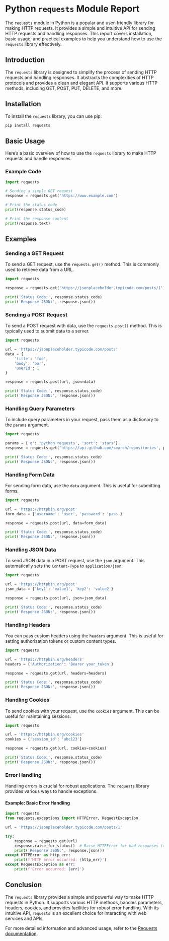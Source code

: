 # Python `requests` Module Report

The `requests` module in Python is a popular and user-friendly library for making HTTP requests. It provides a simple and intuitive API for sending HTTP requests and handling responses. This report covers installation, basic usage, and practical examples to help you understand how to use the `requests` library effectively.

## Introduction

The `requests` library is designed to simplify the process of sending HTTP requests and handling responses. It abstracts the complexities of HTTP protocols and provides a clean and elegant API. It supports various HTTP methods, including GET, POST, PUT, DELETE, and more.

## Installation

To install the `requests` library, you can use pip:

```bash
pip install requests
```

## Basic Usage

Here’s a basic overview of how to use the `requests` library to make HTTP requests and handle responses.

### Example Code

```python
import requests

# Sending a simple GET request
response = requests.get('https://www.example.com')

# Print the status code
print(response.status_code)

# Print the response content
print(response.text)
```

## Examples

### Sending a GET Request

To send a GET request, use the `requests.get()` method. This is commonly used to retrieve data from a URL.

```python
import requests

response = requests.get('https://jsonplaceholder.typicode.com/posts/1')

print('Status Code:', response.status_code)
print('Response JSON:', response.json())
```

### Sending a POST Request

To send a POST request with data, use the `requests.post()` method. This is typically used to submit data to a server.

```python
import requests

url = 'https://jsonplaceholder.typicode.com/posts'
data = {
    'title': 'foo',
    'body': 'bar',
    'userId': 1
}

response = requests.post(url, json=data)

print('Status Code:', response.status_code)
print('Response JSON:', response.json())
```

### Handling Query Parameters

To include query parameters in your request, pass them as a dictionary to the `params` argument.

```python
import requests

params = {'q': 'python requests', 'sort': 'stars'}
response = requests.get('https://api.github.com/search/repositories', params=params)

print('Status Code:', response.status_code)
print('Response JSON:', response.json())
```

### Handling Form Data

For sending form data, use the `data` argument. This is useful for submitting forms.

```python
import requests

url = 'https://httpbin.org/post'
form_data = {'username': 'user', 'password': 'pass'}

response = requests.post(url, data=form_data)

print('Status Code:', response.status_code)
print('Response JSON:', response.json())
```

### Handling JSON Data

To send JSON data in a POST request, use the `json` argument. This automatically sets the `Content-Type` to `application/json`.

```python
import requests

url = 'https://httpbin.org/post'
json_data = {'key1': 'value1', 'key2': 'value2'}

response = requests.post(url, json=json_data)

print('Status Code:', response.status_code)
print('Response JSON:', response.json())
```

### Handling Headers

You can pass custom headers using the `headers` argument. This is useful for setting authorization tokens or custom content types.

```python
import requests

url = 'https://httpbin.org/headers'
headers = {'Authorization': 'Bearer your_token'}

response = requests.get(url, headers=headers)

print('Status Code:', response.status_code)
print('Response JSON:', response.json())
```

### Handling Cookies

To send cookies with your request, use the `cookies` argument. This can be useful for maintaining sessions.

```python
import requests

url = 'https://httpbin.org/cookies'
cookies = {'session_id': 'abc123'}

response = requests.get(url, cookies=cookies)

print('Status Code:', response.status_code)
print('Response JSON:', response.json())
```

### Error Handling

Handling errors is crucial for robust applications. The `requests` library provides various ways to handle exceptions.

#### Example: Basic Error Handling

```python
import requests
from requests.exceptions import HTTPError, RequestException

url = 'https://jsonplaceholder.typicode.com/posts/1'

try:
    response = requests.get(url)
    response.raise_for_status()  # Raise HTTPError for bad responses (4xx or 5xx)
    print('Response JSON:', response.json())
except HTTPError as http_err:
    print(f'HTTP error occurred: {http_err}')
except RequestException as err:
    print(f'Error occurred: {err}')
```

## Conclusion

The `requests` library provides a simple and powerful way to make HTTP requests in Python. It supports various HTTP methods, handles parameters, headers, cookies, and provides facilities for robust error handling. With its intuitive API, `requests` is an excellent choice for interacting with web services and APIs.

For more detailed information and advanced usage, refer to the [Requests documentation](https://docs.python-requests.org/en/latest/).
